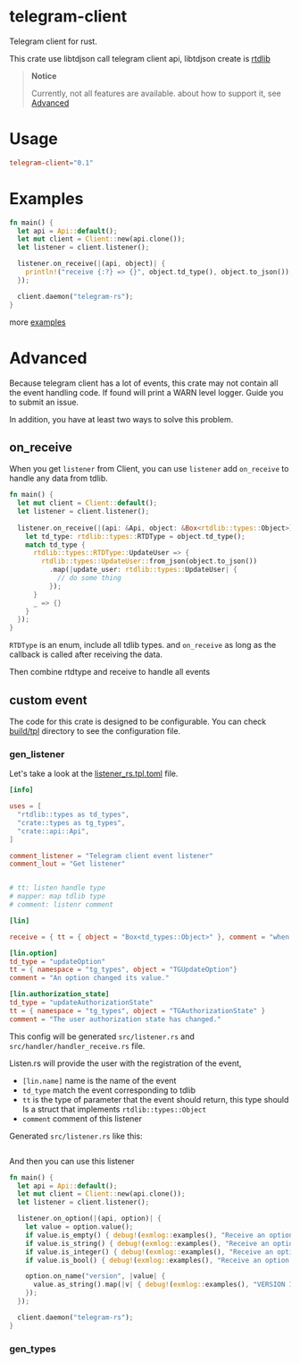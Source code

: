 telegram-client
===

Telegram client for rust.

This crate use libtdjson call telegram client api, libtdjson create is [rtdlib](https://crates.io/crates/rtdlib)

> **Notice**
> 
> Currently, not all features are available. about how to support it, see [Advanced](#Advanced)


# Usage

```toml
telegram-client="0.1"
```

# Examples

```rust
fn main() {
  let api = Api::default();
  let mut client = Client::new(api.clone());
  let listener = client.listener();

  listener.on_receive(|(api, object)| {
    println!("receive {:?} => {}", object.td_type(), object.to_json());
  });

  client.daemon("telegram-rs");
}
```

more [examples](./examples)

# Advanced

Because telegram client has a lot of events, this crate may not contain all the event handling code. If found will print a WARN level logger. Guide you to submit an issue.

In addition, you have at least two ways to solve this problem.

## on_receive

When you get `listener` from Client, you can use `listener` add `on_receive` to handle any data from tdlib.

```rust
fn main() {
  let mut client = Client::default();
  let listener = client.listener();
  
  listener.on_receive(|(api: &Api, object: &Box<rtdlib::types::Object>)| {
    let td_type: rtdlib::types::RTDType = object.td_type();
    match td_type {
      rtdlib::types::RTDType::UpdateUser => {
        rtdlib::types::UpdateUser::from_json(object.to_json())
          .map(|update_user: rtdlib::types::UpdateUser| {
            // do some thing
          });
      }
      _ => {}
    }
  });
}
```

`RTDType` is an enum, include all tdlib types. and `on_receive` as long as the callback is called after receiving the data.

Then combine rtdtype and receive to handle all events


## custom event

The code for this crate is designed to be configurable. You can check [build/tpl](build/tpl) directory to see the configuration file.

### gen_listener

Let's take a look at the [listener_rs.tpl.toml](build/tpl/listener_rs.tpl.toml) file.

```toml
[info]

uses = [
  "rtdlib::types as td_types",
  "crate::types as tg_types",
  "crate::api::Api",
]

comment_listener = "Telegram client event listener"
comment_lout = "Get listener"


# tt: listen handle type
# mapper: map tdlib type
# comment: listenr comment

[lin]

receive = { tt = { object = "Box<td_types::Object>" }, comment = "when receive data from tdlib" }

[lin.option]
td_type = "updateOption"
tt = { namespace = "tg_types", object = "TGUpdateOption"}
comment = "An option changed its value."

[lin.authorization_state]
td_type = "updateAuthorizationState"
tt = { namespace = "tg_types", object = "TGAuthorizationState" }
comment = "The user authorization state has changed."
```

This config will be generated `src/listener.rs` and `src/handler/handler_receive.rs` file.

Listen.rs will provide the user with the registration of the event,

- `[lin.name]` name is the name of the event
- `td_type` match the event corresponding to tdlib
- `tt` is the type of parameter that the event should return, this type should Is a struct that implements `rtdlib::types::Object`
- `comment` comment of this listener

Generated `src/listener.rs` like this:

```rust

```

And then you can use this listener

```rust
fn main() {
  let api = Api::default();
  let mut client = Client::new(api.clone());
  let listener = client.listener();

  listener.on_option(|(api, option)| {
    let value = option.value();
    if value.is_empty() { debug!(exmlog::examples(), "Receive an option {} but it's empty", option.name()) }
    if value.is_string() { debug!(exmlog::examples(), "Receive an option {}: String => {}", option.name(), value.as_string().map_or("None".to_string(), |v| v)) }
    if value.is_integer() { debug!(exmlog::examples(), "Receive an option {}: i32 => {}", option.name(), value.as_integer().map_or(-1, |v| v)) }
    if value.is_bool() { debug!(exmlog::examples(), "Receive an option {}: bool => {}", option.name(), value.as_bool().map_or(false, |v| v)) }

    option.on_name("version", |value| {
      value.as_string().map(|v| { debug!(exmlog::examples(), "VERSION IS {}", v); });
    });
  });

  client.daemon("telegram-rs");
}
```

### gen_types


